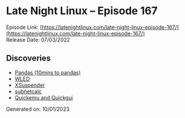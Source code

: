 # Late Night Linux – Episode 167
Episode Link: [https://latenightlinux.com/late-night-linux-episode-167/](https://latenightlinux.com/late-night-linux-episode-167/)  
Release Date: 07/03/2022
## Discoveries
* [Pandas (10mins to pandas)](https://pandas.pydata.org/)
* [WLED](https://kno.wled.ge/)
* [XSuspender](https://kernc.github.io/xsuspender)
* [subnetcalc](https://www.uni-due.de/~be0001/subnetcalc/)
* [Quickemu and Quickgui](https://github.com/quickemu-project/quickemu)

Generated on: 10/01/2023
